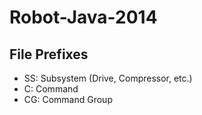 Robot-Java-2014
==========


File Prefixes
--
* SS: Subsystem (Drive, Compressor, etc.)
* C: Command
* CG: Command Group
